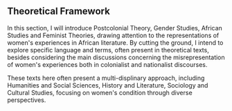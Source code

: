 ## Theoretical Framework

In this section, I will introduce Postcolonial Theory, 
Gender Studies, African Studies and Feminist Theories, drawing attention to the representations of women's experiences
in African literature. By cutting the ground, I intend to explore specific language and terms, often present in theoretical texts, besides considering 
the main discussions concerning the misrepresentation of women's experiences both in colonialist and nationalist discourses. 

These texts here often present a multi-displinary approach, including Humanities and Social 
Sciences, History and Literature, Sociology and Cultural Studies, focusing on women's condition through diverse perspectives.  
